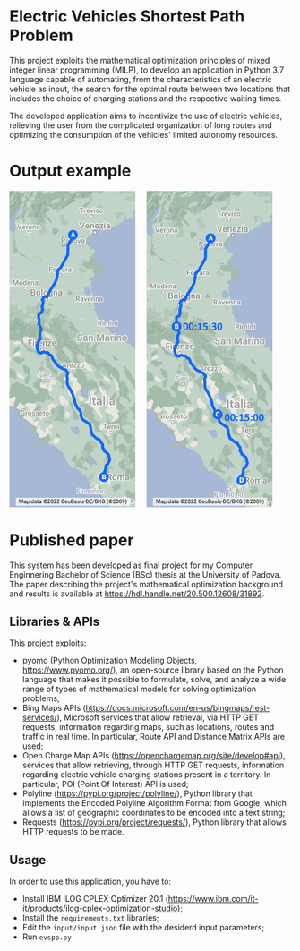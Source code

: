 # Electric Vehicles Shortest Path Problem

This project exploits the mathematical optimization principles of mixed integer linear programming (MILP), to develop an application in Python 3.7 language capable of automating, from the characteristics of an electric vehicle as input, the search for the optimal route between two locations that includes the choice of charging stations and the respective waiting times.

The developed application aims to incentivize the use of electric vehicles, relieving the user from the complicated organization of long routes and optimizing the consumption of the vehicles' limited autonomy resources.

# Output example

<p float="center">
  <img src="images/route_base.jpg" width="225" />
  &nbsp;&nbsp;&nbsp;
  <img src="images/route_charge.jpg" width="225" /> 
</p>

# Published paper
This system has been developed as final project for my Computer Enginnering Bachelor of Science (BSc) thesis at the University of Padova. The paper describing the project's mathematical optimization background and results is available at https://hdl.handle.net/20.500.12608/31892.

## Libraries & APIs

This project exploits:
- pyomo (Python Optimization Modeling Objects, https://www.pyomo.org/), an open-source library based on the Python language that makes it possible to formulate, solve, and analyze a wide range of types of mathematical models for solving optimization problems;
- Bing Maps APIs (https://docs.microsoft.com/en-us/bingmaps/rest-services/), Microsoft services that allow retrieval, via HTTP GET requests, information regarding maps, such as locations, routes and traffic in real time. In particular, Route API and Distance Matrix APIs are used;
- Open Charge Map APIs (https://openchargemap.org/site/develop#api), services that allow retrieving, through HTTP GET requests, information regarding electric vehicle charging stations present in a territory. In particular, POI (Point Of Interest) API is used;
- Polyline (https://pypi.org/project/polyline/), Python library that implements the Encoded Polyline Algorithm Format from Google, which allows a list of geographic coordinates to be encoded into a text string;
- Requests (https://pypi.org/project/requests/), Python library that allows HTTP requests to be made.

## Usage

In order to use this application, you have to:

- Install IBM ILOG CPLEX Optimizer 20.1 (https://www.ibm.com/it-it/products/ilog-cplex-optimization-studio);
- Install the `requirements.txt` libraries;
- Edit the `input/input.json` file with the desiderd input parameters;
- Run `evspp.py`
